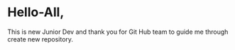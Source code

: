 # Hello-All,
This is new Junior Dev and thank you for Git Hub team to guide me through create new repository.
